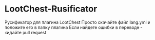 # LootChest-Rusificator
Русификатор для плагина LootChest
Просто скачайте файл lang.yml и положите его в папку плагина
Если найдете ошибки в переводе - кидайте pull request
